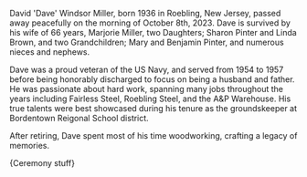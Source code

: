 David 'Dave' Windsor Miller, born 1936 in Roebling, New Jersey, passed away peacefully on the morning of October 8th, 2023.
Dave is survived by his wife of 66 years, Marjorie Miller, two Daughters; Sharon Pinter and Linda Brown, and two Grandchildren; Mary and Benjamin Pinter, and numerous nieces and nephews.

Dave was a proud veteran of the US Navy, and served from 1954 to 1957 before being honorably discharged to focus on being a husband and father. He was passionate about hard work, spanning many jobs throughout the years including Fairless Steel, Roebling Steel, and the A&P Warehouse. His true talents were best showcased during his tenure as the groundskeeper at Bordentown Reigonal School district.

After retiring, Dave spent most of his time woodworking, crafting a legacy of memories.

{Ceremony stuff}
